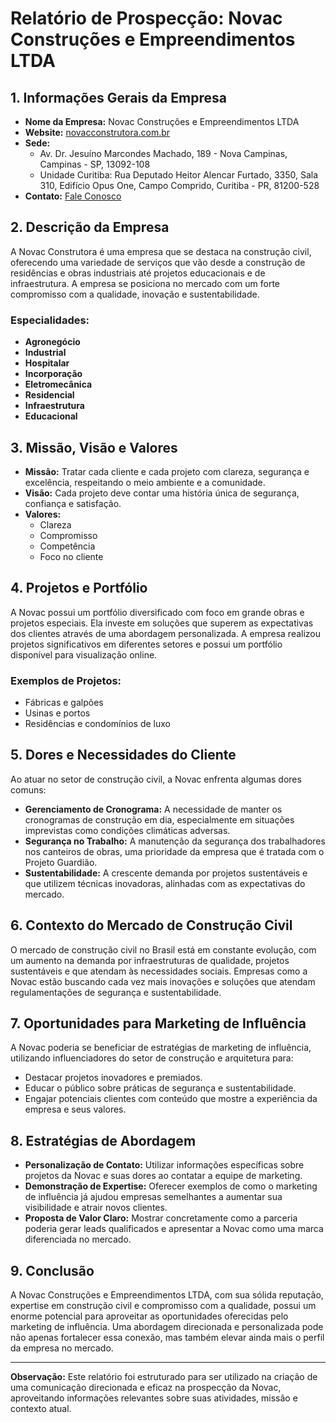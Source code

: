 # Relatório de Prospecção: Novac Construções e Empreendimentos LTDA

## 1. Informações Gerais da Empresa
- **Nome da Empresa:** Novac Construções e Empreendimentos LTDA
- **Website:** [novacconstrutora.com.br](http://www.novacconstrutora.com.br)
- **Sede:** 
  - Av. Dr. Jesuíno Marcondes Machado, 189 - Nova Campinas, Campinas - SP, 13092-108
  - Unidade Curitiba: Rua Deputado Heitor Alencar Furtado, 3350, Sala 310, Edifício Opus One, Campo Comprido, Curitiba - PR, 81200-528
- **Contato:** [Fale Conosco](http://www.novacconstrutora.com.br#elementor-action%3Aaction%3Dpopup%3Aopen%26settings%3DeyJpZCI6IjY4OSIsInRvZ2dsZSI6ZmFsc2V9)

## 2. Descrição da Empresa
A Novac Construtora é uma empresa que se destaca na construção civil, oferecendo uma variedade de serviços que vão desde a construção de residências e obras industriais até projetos educacionais e de infraestrutura. A empresa se posiciona no mercado com um forte compromisso com a qualidade, inovação e sustentabilidade.

### Especialidades:
- **Agronegócio**
- **Industrial**
- **Hospitalar**
- **Incorporação**
- **Eletromecânica**
- **Residencial**
- **Infraestrutura**
- **Educacional**

## 3. Missão, Visão e Valores
- **Missão:** Tratar cada cliente e cada projeto com clareza, segurança e excelência, respeitando o meio ambiente e a comunidade.
- **Visão:** Cada projeto deve contar uma história única de segurança, confiança e satisfação.
- **Valores:**
  - Clareza
  - Compromisso
  - Competência
  - Foco no cliente

## 4. Projetos e Portfólio
A Novac possui um portfólio diversificado com foco em grande obras e projetos especiais. Ela investe em soluções que superem as expectativas dos clientes através de uma abordagem personalizada. A empresa realizou projetos significativos em diferentes setores e possui um portfólio disponível para visualização online.

### Exemplos de Projetos:
- Fábricas e galpões
- Usinas e portos
- Residências e condomínios de luxo

## 5. Dores e Necessidades do Cliente
Ao atuar no setor de construção civil, a Novac enfrenta algumas dores comuns:
- **Gerenciamento de Cronograma:** A necessidade de manter os cronogramas de construção em dia, especialmente em situações imprevistas como condições climáticas adversas.
- **Segurança no Trabalho:** A manutenção da segurança dos trabalhadores nos canteiros de obras, uma prioridade da empresa que é tratada com o Projeto Guardião.
- **Sustentabilidade:** A crescente demanda por projetos sustentáveis e que utilizem técnicas inovadoras, alinhadas com as expectativas do mercado.

## 6. Contexto do Mercado de Construção Civil
O mercado de construção civil no Brasil está em constante evolução, com um aumento na demanda por infraestruturas de qualidade, projetos sustentáveis e que atendam às necessidades sociais. Empresas como a Novac estão buscando cada vez mais inovações e soluções que atendam regulamentações de segurança e sustentabilidade.

## 7. Oportunidades para Marketing de Influência
A Novac poderia se beneficiar de estratégias de marketing de influência, utilizando influenciadores do setor de construção e arquitetura para:

- Destacar projetos inovadores e premiados.
- Educar o público sobre práticas de segurança e sustentabilidade.
- Engajar potenciais clientes com conteúdo que mostre a experiência da empresa e seus valores.

## 8. Estratégias de Abordagem
- **Personalização de Contato:** Utilizar informações específicas sobre projetos da Novac e suas dores ao contatar a equipe de marketing.
- **Demonstração de Expertise:** Oferecer exemplos de como o marketing de influência já ajudou empresas semelhantes a aumentar sua visibilidade e atrair novos clientes.
- **Proposta de Valor Claro:** Mostrar concretamente como a parceria poderia gerar leads qualificados e apresentar a Novac como uma marca diferenciada no mercado.

## 9. Conclusão
A Novac Construções e Empreendimentos LTDA, com sua sólida reputação, expertise em construção civil e compromisso com a qualidade, possui um enorme potencial para aproveitar as oportunidades oferecidas pelo marketing de influência. Uma abordagem direcionada e personalizada pode não apenas fortalecer essa conexão, mas também elevar ainda mais o perfil da empresa no mercado.

---

**Observação:** Este relatório foi estruturado para ser utilizado na criação de uma comunicação direcionada e eficaz na prospecção da Novac, aproveitando informações relevantes sobre suas atividades, missão e contexto atual.